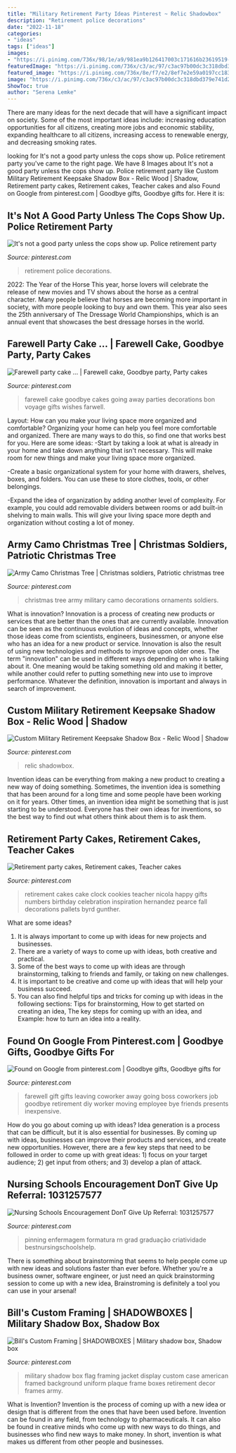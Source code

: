 ```yaml
---
title: "Military Retirement Party Ideas Pinterest ~ Relic Shadowbox"
description: "Retirement police decorations"
date: "2022-11-18"
categories:
- "ideas"
tags: ["ideas"]
images:
- "https://i.pinimg.com/736x/98/1e/a9/981ea9b126417003c171616b23619519--police-officer-retirement-party-police-birthday-party.jpg"
featuredImage: "https://i.pinimg.com/736x/c3/ac/97/c3ac97b00dc3c318dbd379e741d24130.jpg"
featured_image: "https://i.pinimg.com/736x/8e/f7/e2/8ef7e2e59a0197cc1831ef9cb45058ec.jpg"
image: "https://i.pinimg.com/736x/c3/ac/97/c3ac97b00dc3c318dbd379e741d24130.jpg"
ShowToc: true
author: "Serena Lemke"
---
```



There are many ideas for the next decade that will have a significant impact on society. Some of the most important ideas include: increasing education opportunities for all citizens, creating more jobs and economic stability, expanding healthcare to all citizens, increasing access to renewable energy, and decreasing smoking rates.

	

		
looking for It&#039;s not a good party unless the cops show up. Police retirement party you've came to the right page. We have 8 Images about It&#039;s not a good party unless the cops show up. Police retirement party like Custom Military Retirement Keepsake Shadow Box - Relic Wood | Shadow, Retirement party cakes, Retirement cakes, Teacher cakes and also Found on Google from pinterest.com | Goodbye gifts, Goodbye gifts for. Here it is:
		
    
## It&#039;s Not A Good Party Unless The Cops Show Up. Police Retirement Party

<img loading=lazy src="https://i.pinimg.com/736x/98/1e/a9/981ea9b126417003c171616b23619519--police-officer-retirement-party-police-birthday-party.jpg" onerror="this.onerror=null;this.src='https://tse4.mm.bing.net/th?id=OIP.-FH-4-vFyx9Jjq_qkcz2SQHaJ3&amp;pid=15.1';" alt="It&#039;s not a good party unless the cops show up. Police retirement party">

_Source: pinterest.com_

>retirement police decorations. 

	

2022: The Year of the Horse
This year, horse lovers will celebrate the release of new movies and TV shows about the horse as a central character. Many people believe that horses are becoming more important in society, with more people looking to buy and own them. This year also sees the 25th anniversary of The Dressage World Championships, which is an annual event that showcases the best dressage horses in the world.

    
## Farewell Party Cake … | Farewell Cake, Goodbye Party, Party Cakes

<img loading=lazy src="https://i.pinimg.com/736x/c3/ac/97/c3ac97b00dc3c318dbd379e741d24130.jpg" onerror="this.onerror=null;this.src='https://tse2.mm.bing.net/th?id=OIP.dPZANrQIwr0jWbT13dcKxQHaJ3&amp;pid=15.1';" alt="Farewell party cake … | Farewell cake, Goodbye party, Party cakes">

_Source: pinterest.com_

>farewell cake goodbye cakes going away parties decorations bon voyage gifts wishes farwell. 

	

Layout: How can you make your living space more organized and comfortable?
Organizing your home can help you feel more comfortable and organized. There are many ways to do this, so find one that works best for you. Here are some ideas:
-Start by taking a look at what is already in your home and take down anything that isn't necessary. This will make room for new things and make your living space more organized.

-Create a basic organizational system for your home with drawers, shelves, boxes, and folders. You can use these to store clothes, tools, or other belongings.

-Expand the idea of organization by adding another level of complexity. For example, you could add removable dividers between rooms or add built-in shelving to main walls. This will give your living space more depth and organization without costing a lot of money.

    
## Army Camo Christmas Tree | Christmas Soldiers, Patriotic Christmas Tree

<img loading=lazy src="https://i.pinimg.com/736x/40/4e/83/404e8359c7fb56c049b57ba9eec3fb74.jpg" onerror="this.onerror=null;this.src='https://tse1.mm.bing.net/th?id=OIP.5vki9fHV4B_VCBrs_2bHNgHaJ3&amp;pid=15.1';" alt="Army Camo Christmas Tree | Christmas soldiers, Patriotic christmas tree">

_Source: pinterest.com_

>christmas tree army military camo decorations ornaments soldiers. 

	

What is innovation?
Innovation is a process of creating new products or services that are better than the ones that are currently available. Innovation can be seen as the continuous evolution of ideas and concepts, whether those ideas come from scientists, engineers, businessmen, or anyone else who has an idea for a new product or service. Innovation is also the result of using new technologies and methods to improve upon older ones.
The term "innovation" can be used in different ways depending on who is talking about it. One meaning would be taking something old and making it better, while another could refer to putting something new into use to improve performance. Whatever the definition, innovation is important and always in search of improvement.

    
## Custom Military Retirement Keepsake Shadow Box - Relic Wood | Shadow

<img loading=lazy src="https://i.pinimg.com/736x/9c/60/ab/9c60abbb731e23f1a35276416affa161.jpg" onerror="this.onerror=null;this.src='https://tse1.mm.bing.net/th?id=OIP._CCk3NAx7syY-reMPD8rDQHaJ3&amp;pid=15.1';" alt="Custom Military Retirement Keepsake Shadow Box - Relic Wood | Shadow">

_Source: pinterest.com_

>relic shadowbox. 

	

Invention ideas can be everything from making a new product to creating a new way of doing something. Sometimes, the invention idea is something that has been around for a long time and some people have been working on it for years. Other times, an invention idea might be something that is just starting to be understood. Everyone has their own ideas for inventions, so the best way to find out what others think about them is to ask them.

    
## Retirement Party Cakes, Retirement Cakes, Teacher Cakes

<img loading=lazy src="http://media-cache-ak0.pinimg.com/1200x/77/2b/82/772b82264284c522a2c2116a0357c64b.jpg" onerror="this.onerror=null;this.src='https://tse3.mm.bing.net/th?id=OIP.veWGz7f2uEgAxFFC6KPxKwHaNJ&amp;pid=15.1';" alt="Retirement party cakes, Retirement cakes, Teacher cakes">

_Source: pinterest.com_

>retirement cakes cake clock cookies teacher nicola happy gifts numbers birthday celebration inspiration hernandez pearce fall decorations pallets byrd gunther. 

	

What are some ideas?
1. It is always important to come up with ideas for new projects and businesses. 
2. There are a variety of ways to come up with ideas, both creative and practical. 
3. Some of the best ways to come up with ideas are through brainstorming, talking to friends and family, or taking on new challenges. 
4. It is important to be creative and come up with ideas that will help your business succeed. 
5. You can also find helpful tips and tricks for coming up with ideas in the following sections: Tips for brainstorming, How to get started on creating an idea, The key steps for coming up with an idea, and Example: how to turn an idea into a reality.

    
## Found On Google From Pinterest.com | Goodbye Gifts, Goodbye Gifts For

<img loading=lazy src="https://i.pinimg.com/736x/27/be/a4/27bea4cd5ebf5f71f1f1e41b1f59f690.jpg" onerror="this.onerror=null;this.src='https://tse3.mm.bing.net/th?id=OIP.--oKrIx6pouKsREZ6ixogQHaJ3&amp;pid=15.1';" alt="Found on Google from pinterest.com | Goodbye gifts, Goodbye gifts for">

_Source: pinterest.com_

>farewell gift gifts leaving coworker away going boss coworkers job goodbye retirement diy worker moving employee bye friends presents inexpensive. 

	

How do you go about coming up with ideas?
Idea generation is a process that can be difficult, but it is also essential for businesses. By coming up with ideas, businesses can improve their products and services, and create new opportunities. However, there are a few key steps that need to be followed in order to come up with great ideas: 1) focus on your target audience; 2) get input from others; and 3) develop a plan of attack.

    
## Nursing Schools Encouragement DonT Give Up Referral: 1031257577

<img loading=lazy src="https://i.pinimg.com/736x/8e/f7/e2/8ef7e2e59a0197cc1831ef9cb45058ec.jpg" onerror="this.onerror=null;this.src='https://tse4.mm.bing.net/th?id=OIP.tXC1ZNE9K9qRBKWaTUuY6gHaLH&amp;pid=15.1';" alt="Nursing Schools Encouragement DonT Give Up Referral: 1031257577">

_Source: pinterest.com_

>pinning enfermagem formatura rn grad graduação criatividade bestnursingschoolshelp. 

	

There is something about brainstorming that seems to help people come up with new ideas and solutions faster than ever before. Whether you're a business owner, software engineer, or just need an quick brainstorming session to come up with a new idea, Brainstroming is definitely a tool you can use in your arsenal!

    
## Bill&#039;s Custom Framing | SHADOWBOXES | Military Shadow Box, Shadow Box

<img loading=lazy src="https://i.pinimg.com/736x/e6/cc/5d/e6cc5df178c61d3068527f8161276fe8.jpg" onerror="this.onerror=null;this.src='https://tse3.mm.bing.net/th?id=OIP.yPQv_jO4vR4JYuqMMAIzdgHaNK&amp;pid=15.1';" alt="Bill&#039;s Custom Framing | SHADOWBOXES | Military shadow box, Shadow box">

_Source: pinterest.com_

>military shadow box flag framing jacket display custom case american framed background uniform plaque frame boxes retirement decor frames army. 

	

What is Invention?
Invention is the process of coming up with a new idea or design that is different from the ones that have been used before. Invention can be found in any field, from technology to pharmaceuticals. It can also be found in creative minds who come up with new ways to do things, and businesses who find new ways to make money. In short, invention is what makes us different from other people and businesses.

